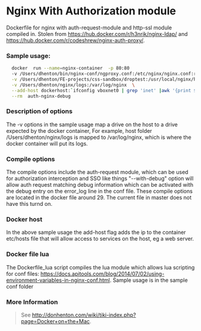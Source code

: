 # Nginx With Authorization module
Dockerfile for nginx with auth-request-module and http-ssl module compiled in. Stolen from https://hub.docker.com/r/h3nrik/nginx-ldap/ and https://hub.docker.com/r/codeshrew/nginx-auth-proxy/.

### Sample usage:
```bash
  docker  run --name=nginx-container  -p 80:80 
  -v /Users/dhenton/bin/nginx-conf/ngproxy.conf:/etc/nginx/nginx.conf:ro \
  -v /Users/dhenton/FE-projects/css-sandbox/droptest:/usr/local/nginx/html:ro \
  -v /Users/dhenton/nginx/logs:/var/log/nginx  \
  --add-host dockerhost:`ifconfig vboxnet0 | grep 'inet' |awk '{print $2}'` \
  --rm  auth-nginx-debug 
```

### Description of options
The -v options in the sample usage map a drive on the host to a drive expected by the docker container, For example, 
host folder /Users/dhenton/nginx/logs is mapped to /var/log/nginx, which is where the docker container will put its logs.

### Compile options
The compile options include the auth-request module, which can be used for authorization interception and SSO like things
"--with-debug" option will allow auth request matching debug information which can be activated with the debug entry on the error_log line in the conf file. These compile options are located in the docker file around 29. The current file in master does not have this turnd on.


### Docker host
In the above sample usage the add-host flag adds the ip to the container etc/hosts file that will allow access to services on the host, eg a web server.

### Docker file lua
The Dockerfile_lua script compiles the lua module which allows lua scripting for conf files: 
https://docs.apitools.com/blog/2014/07/02/using-environment-variables-in-nginx-conf.html. Sample usage is in the sample conf folder


### More Information
> See http://donhenton.com/wiki/tiki-index.php?page=Docker+on+the+Mac.
